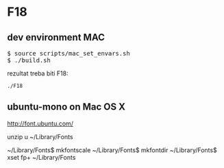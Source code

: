 # F18

## dev environment MAC

<pre>
$ source scripts/mac_set_envars.sh
$ ./build.sh
</pre>

rezultat treba biti F18:

```
./F18
```


ubuntu-mono on Mac OS X
------------------------

http://font.ubuntu.com/

unzip u ~/Library/Fonts


~/Library/Fonts$ mkfontscale 
~/Library/Fonts$ mkfontdir
~/Library/Fonts$ xset fp+ ~/Library/Fonts
